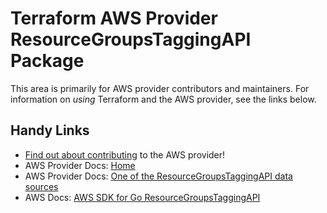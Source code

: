 # Terraform AWS Provider ResourceGroupsTaggingAPI Package

This area is primarily for AWS provider contributors and maintainers. For information on _using_ Terraform and the AWS provider, see the links below.

## Handy Links

* [Find out about contributing](https://hashicorp.github.io/terraform-provider-aws/#contribute) to the AWS provider!
* AWS Provider Docs: [Home](https://registry.terraform.io/providers/hashicorp/aws/latest/docs)
* AWS Provider Docs: [One of the ResourceGroupsTaggingAPI data sources](https://registry.terraform.io/providers/hashicorp/aws/latest/docs/data-sources/resourcegroupstaggingapi_resources)
* AWS Docs: [AWS SDK for Go ResourceGroupsTaggingAPI](https://docs.aws.amazon.com/sdk-for-go/api/service/resourcegroupstaggingapi/)
